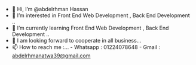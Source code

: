 - 👋 Hi, I’m @abdelrhman Hassan
- 👀 I’m interested in Front End Web Development , Back End Development ..
- 🌱 I’m currently learning Front End Web Development , Back End Development ..
- 💞️ I am looking forward to cooperate in all business...
- 📫 How to reach me :...
                    - Whatsapp : 01224078648
                    - Gmail : abdelrhmanatwa39@gmail.com

<!---
abdelrhman39/abdelrhman39 is a ✨ special ✨ repository because its `README.md` (this file) appears on your GitHub profile.
You can click the Preview link to take a look at your changes.
--->

